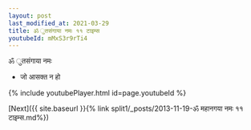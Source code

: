 ```yaml
---
layout: post
last_modified_at: 2021-03-29
title: ॐ ुतसंगाया नमः ११ टाइम्स
youtubeId: mMxS3r9rTi4
---
```

 
 
 ॐ ुतसंगाया नमः  
 
 -  जो आसक्त न हो 
 
  
 
  
 
 
 
 
 
 


{% include youtubePlayer.html id=page.youtubeId %}
 
[Next]({{ site.baseurl }}{% link  split1/_posts/2013-11-19-ॐ महानगया नमः ११ टाइम्स.md%})
 
